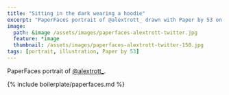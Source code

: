 ```yaml
---
title: "Sitting in the dark wearing a hoodie"
excerpt: "PaperFaces portrait of @alextrott_ drawn with Paper by 53 on an iPad."
image: 
  path: &image /assets/images/paperfaces-alextrott-twitter.jpg 
  feature: *image
  thumbnail: /assets/images/paperfaces-alextrott-twitter-150.jpg
tags: [portrait, illustration, Paper by 53]
---
```


PaperFaces portrait of [@alextrott_](http://twitter.com/alextrott_).

{% include boilerplate/paperfaces.md %}

